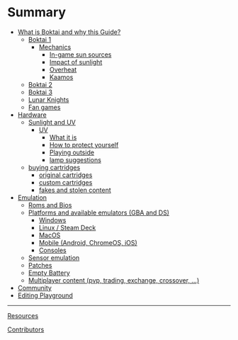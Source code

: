 # Summary

<!-- markdownlint-disable no-empty-links -->

- [What is Boktai and why this Guide?](./what-and-why.md)
  - [Boktai 1](./series/boktai-1.md)
    - [Mechanics]()
      - [In-game sun sources]()
      - [Impact of sunlight]()
      - [Overheat]()
      - [Kaamos]()
  - [Boktai 2](./series/boktai-2.md)
  - [Boktai 3](./series/boktai-3.md)
  - [Lunar Knights](./series/lunar-knights.md)
  - [Fan games](./series/fan-games.md)
- [Hardware](./hardware.md)
  - [Sunlight and UV]()
    - [UV]()
      - [What it is]()
      - [How to protect yourself]()
      - [Playing outside]()
      - [lamp suggestions]()
  - [buying cartridges]()
    - [original cartridges]()
    - [custom cartridges]()
    - [fakes and stolen content]()
- [Emulation](./emulation.md)
  - [Roms and Bios]()
  - [Platforms and available emulators (GBA and DS)]()
    - [Windows]()
    - [Linux / Steam Deck]()
    - [MacOS]()
    - [Mobile (Android, ChromeOS, iOS)]()
    - [Consoles]()
  - [Sensor emulation]()
  - [Patches]()
  - [Empty Battery]()
  - [Multiplayer content (pvp, trading, exchange, crossover, ...)]()
- [Community](./community.md)
- [Editing Playground](./playground.md)

---

[Resources](./resources.md)

[Contributors](./contributors.md)
